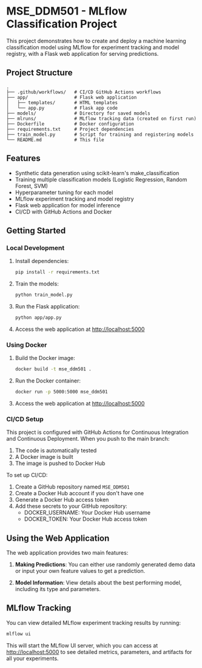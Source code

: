# MSE_DDM501 - MLflow Classification Project

This project demonstrates how to create and deploy a machine learning classification model using MLflow for experiment tracking and model registry, with a Flask web application for serving predictions.

## Project Structure

```text
.
├── .github/workflows/   # CI/CD GitHub Actions workflows
├── app/                 # Flask web application
│   ├── templates/       # HTML templates
│   └── app.py           # Flask app code
├── models/              # Directory for saved models
├── mlruns/              # MLflow tracking data (created on first run)
├── Dockerfile           # Docker configuration
├── requirements.txt     # Project dependencies
├── train_model.py       # Script for training and registering models
└── README.md            # This file
```

## Features

- Synthetic data generation using scikit-learn's make_classification
- Training multiple classification models (Logistic Regression, Random Forest, SVM)
- Hyperparameter tuning for each model
- MLflow experiment tracking and model registry
- Flask web application for model inference
- CI/CD with GitHub Actions and Docker

## Getting Started

### Local Development

1. Install dependencies:

   ```bash
   pip install -r requirements.txt
   ```

2. Train the models:

   ```bash
   python train_model.py
   ```

3. Run the Flask application:

   ```bash
   python app/app.py
   ```

4. Access the web application at <http://localhost:5000>

### Using Docker

1. Build the Docker image:

   ```bash
   docker build -t mse_ddm501 .
   ```

2. Run the Docker container:

   ```bash
   docker run -p 5000:5000 mse_ddm501
   ```

3. Access the web application at <http://localhost:5000>

### CI/CD Setup

This project is configured with GitHub Actions for Continuous Integration and Continuous Deployment. When you push to the main branch:

1. The code is automatically tested
2. A Docker image is built
3. The image is pushed to Docker Hub

To set up CI/CD:

1. Create a GitHub repository named `MSE_DDM501`
2. Create a Docker Hub account if you don't have one
3. Generate a Docker Hub access token
4. Add these secrets to your GitHub repository:
   - DOCKER_USERNAME: Your Docker Hub username
   - DOCKER_TOKEN: Your Docker Hub access token

## Using the Web Application

The web application provides two main features:

1. **Making Predictions**: You can either use randomly generated demo data or input your own feature values to get a prediction.

2. **Model Information**: View details about the best performing model, including its type and parameters.

## MLflow Tracking

You can view detailed MLflow experiment tracking results by running:

```bash
mlflow ui
```

This will start the MLflow UI server, which you can access at <http://localhost:5000> to see detailed metrics, parameters, and artifacts for all your experiments.
